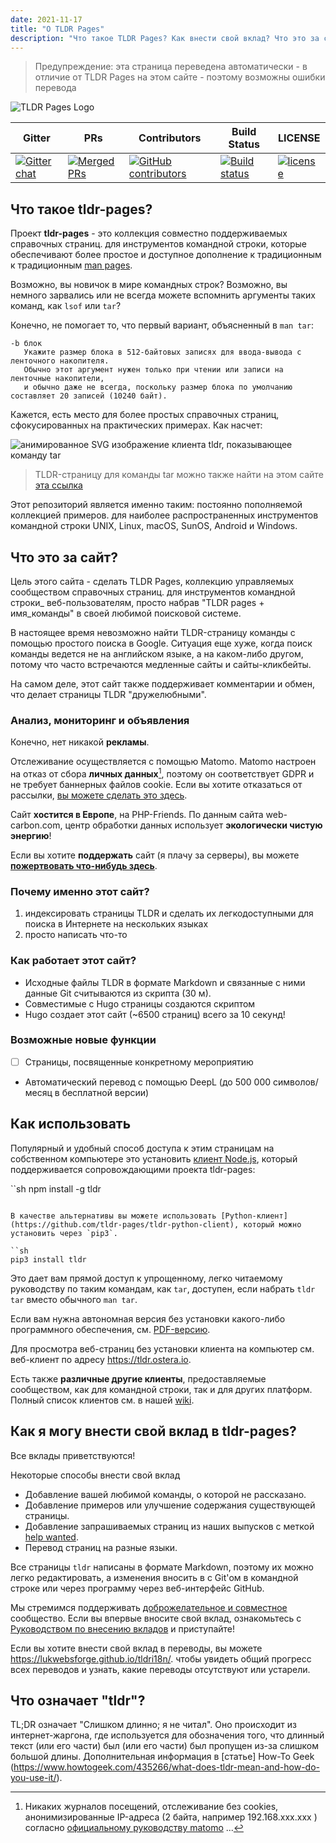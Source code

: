 ```yaml
---
date: 2021-11-17
title: "О TLDR Pages"
description: "Что такое TLDR Pages? Как внести свой вклад? Что это за сайт?"
---
```


> Предупреждение: эта страница переведена автоматически - в отличие от TLDR Pages на этом сайте - поэтому возможны ошибки перевода

![TLDR Pages Logo](/tldr-logo.png)

|Gitter|PRs|Contributors|Build Status|LICENSE|
|---|---|---|---|---|
[![Gitter chat][gitter-image]][gitter-url]|[![Merged PRs][prs-merged-image]][prs-merged-url]|[![GitHub contributors][contributors-image]][contributors-url]|[![Build status][github-actions-image]][github-actions-url]|[![license][license-image]][license-url]

[github-actions-url]: https://github.com/tldr-pages/tldr/actions
[github-actions-image]: https://img.shields.io/github/workflow/status/tldr-pages/tldr/CI.svg
[gitter-url]: https://gitter.im/tldr-pages/tldr
[gitter-image]: https://img.shields.io/badge/chat-on_gitter-deeppink
[prs-merged-url]: https://github.com/tldr-pages/tldr/pulls?q=is:pr+is:merged
[prs-merged-image]: https://img.shields.io/github/issues-pr-closed-raw/tldr-pages/tldr.svg?label=merged+PRs&color=green
[contributors-url]: https://github.com/tldr-pages/tldr/graphs/contributors
[contributors-image]: https://img.shields.io/github/contributors-anon/tldr-pages/tldr.svg
[license-url]: https://github.com/tldr-pages/tldr/blob/main/LICENSE.md
[license-image]: https://img.shields.io/badge/license-CC_BY_4.0-blue.svg
</div>

## Что такое tldr-pages?

Проект **tldr-pages** - это коллекция совместно поддерживаемых справочных страниц.
для инструментов командной строки, которые обеспечивают более простое и доступное дополнение к традиционным
к традиционным [man pages](https://en.wikipedia.org/wiki/Man_page).

Возможно, вы новичок в мире командных строк? Возможно, вы немного зарвались или не всегда можете вспомнить аргументы таких команд, как `lsof` или `tar`?

Конечно, не помогает то, что первый вариант, объясненный в `man tar`:

```
-b блок
   Укажите размер блока в 512-байтовых записях для ввода-вывода с ленточного накопителя.
   Обычно этот аргумент нужен только при чтении или записи на ленточные накопители,
   и обычно даже не всегда, поскольку размер блока по умолчанию составляет 20 записей (10240 байт).
```

Кажется, есть место для более простых справочных страниц, сфокусированных на практических примерах.
Как насчет:

![анимированное SVG изображение клиента tldr, показывающее команду tar](/tldr-tar.svg)

> TLDR-страницу для команды tar можно также найти на этом сайте [эта ссылка](https://tldr.bortox.it/common/tar)

Этот репозиторий является именно таким: постоянно пополняемой коллекцией примеров.
для наиболее распространенных инструментов командной строки UNIX, Linux, macOS, SunOS, Android и Windows.

## Что это за сайт?

Цель этого сайта - сделать TLDR Pages, коллекцию управляемых сообществом справочных страниц.
для инструментов командной строки_ веб-пользователям, просто набрав "TLDR pages + имя_команды" в своей любимой поисковой системе.

В настоящее время невозможно найти TLDR-страницу команды с помощью простого поиска в Google. Ситуация еще хуже, когда поиск команды ведется не на английском языке, а на каком-либо другом, потому что часто встречаются медленные сайты и сайты-кликбейты.

На самом деле, этот сайт также поддерживает комментарии и обмен, что делает страницы TLDR "дружелюбными". 

### Анализ, мониторинг и объявления

Конечно, нет никакой **рекламы**. 

Отслеживание осуществляется с помощью Matomo. Matomo настроен на отказ от сбора **личных данных**[^1], поэтому он соответствует GDPR и не требует баннерных файлов cookie. Если вы хотите отказаться от рассылки, [вы можете сделать это здесь](https://stats.bortox.it/index.php?module=CoreAdminHome&action=optOut&language=it).

Сайт **хостится в Европе**, на PHP-Friends. По данным сайта web-carbon.com, центр обработки данных использует **экологически чистую энергию**!

Если вы хотите **поддержать** сайт (я плачу за серверы), вы можете [**пожертвовать что-нибудь здесь**](https://bortox.it/contribuisci-cs-en).

### Почему именно этот сайт?

1. индексировать страницы TLDR и сделать их легкодоступными для поиска в Интернете на нескольких языках
2. просто написать что-то

### Как работает этот сайт?

* Исходные файлы TLDR в формате Markdown и связанные с ними данные Git считываются из скрипта (30 м).
* Совместимые с Hugo страницы создаются скриптом
* Hugo создает этот сайт (~6500 страниц) всего за 10 секунд!

### Возможные новые функции

- [ ] Страницы, посвященные конкретному мероприятию
- Автоматический перевод с помощью DeepL (до 500 000 символов/месяц в бесплатной версии)


## Как использовать

Популярный и удобный способ доступа к этим страницам на собственном компьютере
это установить [клиент Node.js](https://github.com/tldr-pages/tldr-node-client),
который поддерживается сопровождающими проекта tldr-pages:

``sh
npm install -g tldr
```

В качестве альтернативы вы можете использовать [Python-клиент](https://github.com/tldr-pages/tldr-python-client), который можно установить через `pip3`.

``sh
pip3 install tldr
```

Это дает вам прямой доступ к упрощенному, легко читаемому руководству по таким командам, как `tar`,
доступен, если набрать `tldr tar` вместо обычного `man tar`.

Если вам нужна автономная версия без установки какого-либо программного обеспечения,
см. [PDF-версию](https://tldr.sh/assets/tldr-book.pdf).

Для просмотра веб-страниц без установки клиента на компьютер
см. веб-клиент по адресу <https://tldr.ostera.io>.

Есть также **различные другие клиенты**, предоставляемые сообществом,
как для командной строки, так и для других платформ.
Полный список клиентов см. в нашей [wiki](https://github.com/tldr-pages/tldr/wiki/tldr-pages-clients).


## Как я могу внести свой вклад в tldr-pages?

Все вклады приветствуются!

Некоторые способы внести свой вклад

- Добавление вашей любимой команды, о которой не рассказано.
- Добавление примеров или улучшение содержания существующей страницы.
- Добавление запрашиваемых страниц из наших выпусков с меткой [help wanted](https://github.com/tldr-pages/tldr/issues?q=is%3Aopen+is%3Aissue+label%3A%22help+wanted%22).
- Перевод страниц на разные языки.

Все страницы `tldr` написаны в формате Markdown, поэтому их можно легко редактировать, а изменения вносить в
с Git'ом в командной строке или через программу
через веб-интерфейс GitHub.

Мы стремимся поддерживать [доброжелательное и совместное](https://github.com/tldr-pages/tldr/blob/main/GOVERNANCE.md) сообщество.
Если вы впервые вносите свой вклад, ознакомьтесь с [Руководством по внесению вкладов](https://github.com/tldr-pages/tldr/blob/main/CONTRIBUTING.md) и приступайте!

Если вы хотите внести свой вклад в переводы, вы можете <https://lukwebsforge.github.io/tldri18n/>.
чтобы увидеть общий прогресс всех переводов и узнать, какие переводы отсутствуют или устарели.

## Что означает "tldr"?

TL;DR означает "Слишком длинно; я не читал".
Оно происходит из интернет-жаргона, где используется для обозначения того, что длинный текст (или его части) был
(или его части) был пропущен из-за слишком большой длины.
Дополнительная информация в [статье] How-To Geek (https://www.howtogeek.com/435266/what-does-tldr-mean-and-how-do-you-use-it/).

[^1]: Никаких журналов посещений, отслеживание без cookies, анонимизированные IP-адреса (2 байта, например 192.168.xxx.xxx ) согласно [официальному руководству matomo](https://matomo.org/faq/new-to-piwik/how-do-i-use-matomo-analytics-without-consent-or-cookie-banner/) ... 